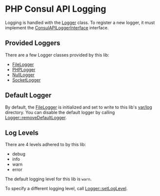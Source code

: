 # PHP Consul API Logging

Logging is handled with the [Logger](../src/Logger.php) class.  To register a new logger, it must implement
the [ConsulAPILoggerInterface](../src/API/ConsulAPILoggerInterface.php) interface.

## Provided Loggers

There are a few Logger classes provided by this lib:

- [FileLogger](../src/FileLogger.php)
- [PHPLogger](../src/PHPLogger.php)
- [NullLogger](../src/NullLogger.php)
- [SocketLogger](../src/SocketLogger.php)

## Default Logger

By default, the [FileLogger](../src/FileLogger.php) is initialized and set to write to this lib's [var/log](../var/log)
directory.  You can disable the default logger by calling [Logger::removeDefaultLogger](../src/Logger.php#L63).

## Log Levels

There are 4 levels adhered to by this lib:

- debug
- info
- warn
- error

The default logging level for this lib is `warn`.

To specify a different logging level, call [Logger::setLogLevel](../src/Logger.php#L71).